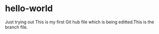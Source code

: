 # hello-world
Just trying out
This is my first Git hub file which is being editted.This is the branch file.
